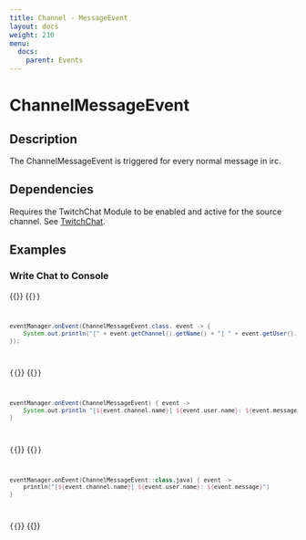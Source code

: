 ```yaml
---
title: Channel - MessageEvent
layout: docs
weight: 210
menu: 
  docs:
    parent: Events
---
```


# ChannelMessageEvent

## Description

The ChannelMessageEvent is triggered for every normal message in irc.

## Dependencies

Requires the TwitchChat Module to be enabled and active for the source channel. See [TwitchChat](../../chat).

## Examples

### Write Chat to Console

{{<codeblocks>}}
{{<code Java>}}
```java
eventManager.onEvent(ChannelMessageEvent.class, event -> {
	System.out.println("[" + event.getChannel().getName() + "] " + event.getUser().getName() + ": " + event.getMessage());
});
```
{{</code>}}
{{<code Groovy>}}
```groovy
eventManager.onEvent(ChannelMessageEvent) { event ->
	System.out.println "[${event.channel.name}] ${event.user.name}: ${event.message}"
}
```
{{</code>}}
{{<code Kotlin>}}
```kotlin
eventManager.onEvent(ChannelMessageEvent::class.java) { event ->
	println("[${event.channel.name}] ${event.user.name}: ${event.message}")
}
```
{{</code>}}
{{</codeblocks>}}
